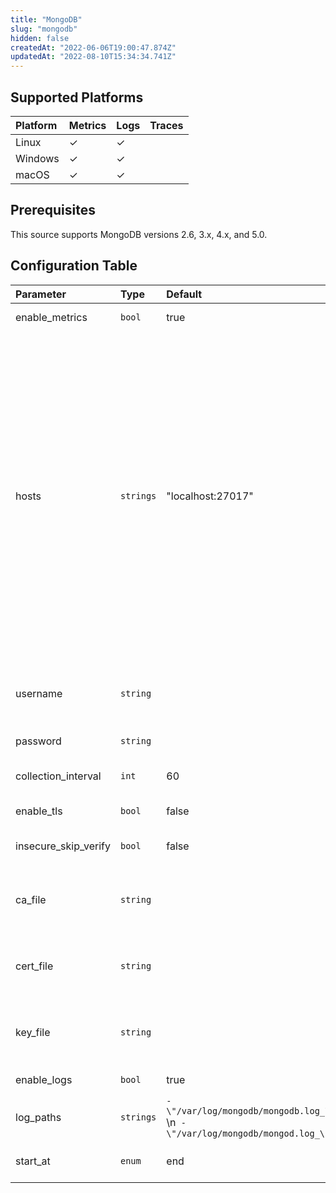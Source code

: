 ```yaml
---
title: "MongoDB"
slug: "mongodb"
hidden: false
createdAt: "2022-06-06T19:00:47.874Z"
updatedAt: "2022-08-10T15:34:34.741Z"
---
```

## Supported Platforms

| Platform | Metrics | Logs | Traces |
| :------- | :------ | :--- | :----- |
| Linux    | ✓       | ✓    |        |
| Windows  | ✓       | ✓    |        |
| macOS    | ✓       | ✓    |        |

## Prerequisites

This source supports MongoDB versions 2.6, 3.x, 4.x, and 5.0.

## Configuration Table

| Parameter           | Type  | Default | Description                                |
| :------------------ | :---- | :------ | :----------------------------------------- |
| enable_metrics | `bool` | true      | Enable to collect metrics. |
| hosts | `strings` | "localhost:27017" | List of host:port or unix domain socket endpoints.  \n  \n- For standalone MongoDB deployments this is the hostname and port of the mongod instance.\n- For replica sets specify the hostnames and ports of the mongod instances that are in the replica set configuration. If the replica_set field is specified, nodes will be autodiscovered.\n- For a sharded MongoDB deployment, please specify a list of the mongos hosts. |
| username | `string` | | If authentication is required, specify a username with \"clusterMonitor\" permission. |
| password | `string` | | The password user's password. |
| collection_interval | `int` | 60 | How often (seconds) to scrape for metrics. |
| enable_tls | `bool` | false | Whether or not to use TLS. |
| insecure_skip_verify | `bool` | false | Enable to skip TLS certificate verification. |
| ca_file | `string` | | Certificate authority used to validate the database server's TLS certificate. |
| cert_file | `string` | | A TLS certificate used for client authentication, if mutual TLS is enabled. |
| key_file | `string` | | A TLS private key used for client authentication, if mutual TLS is enabled. |
| enable_logs | `bool` | true | Enable to collect logs. |
| log_paths | `strings` | `- \"/var/log/mongodb/mongodb.log_\"`  \n` - \"/var/log/mongodb/mongod.log_\"` | Path to Mongodb log file(s). |
| start_at | `enum` | end | Start reading file from 'beginning' or 'end'. |